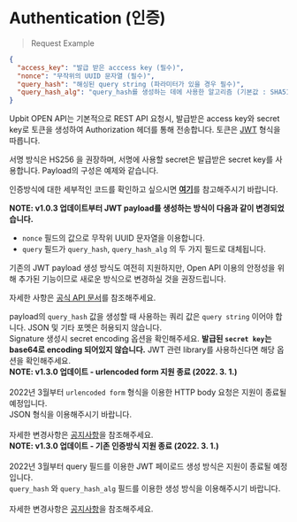# Authentication (인증)

> Request Example

```json
{
  "access_key": "발급 받은 acccess key (필수)",
  "nonce": "무작위의 UUID 문자열 (필수)",
  "query_hash": "해싱된 query string (파라미터가 있을 경우 필수)",
  "query_hash_alg": "query_hash를 생성하는 데에 사용한 알고리즘 (기본값 : SHA512)"
}
```

Upbit OPEN API는 기본적으로 REST API 요청시, 발급받은 access key와 secret key로 토큰을 생성하여 Authorization 헤더를 통해 전송합니다. 토큰은 <a href="https://jwt.io">JWT</a> 형식을 따릅니다.

서명 방식은 HS256 을 권장하며, 서명에 사용할 secret은 발급받은 secret key를 사용합니다.
Payload의 구성은 예제와 같습니다.

인증방식에 대한 세부적인 코드를 확인하고 싶으시면 <a href="https://github.com/uJhin/upbit-client/blob/main/client/python/upbit/authentication.py"><b>여기</b></a>를 참고해주시기 바랍니다.

<aside class="notice">
<b> NOTE: v1.0.3 업데이트부터 JWT payload를 생성하는 방식이 다음과 같이 변경되었습니다.</b>

<ul>
  <li><code>nonce</code> 필드의 값으로 무작위 UUID 문자열을 이용합니다.</li>
  <li><code>query</code> 필드가 <code>query_hash</code>, <code>query_hash_alg</code> 의 두 가지 필드로 대체됩니다.</li>
</ul>

기존의 JWT payload 생성 방식도 여전히 지원하지만, Open API 이용의 안정성을 위해 추가된 기능이므로 새로운 방식으로 변경하실 것을 권장드립니다.

자세한 사항은 <a href="https://docs.upbit.com/docs">공식 API 문서</a>를 참조해주세요.
</aside>

<aside class="warning">
payload의 <code>query_hash</code> 값을 생성할 때 사용하는 쿼리 값은 <code>query string</code> 이어야 합니다. JSON 및 기타 포멧은 허용되지 않습니다.
</aside>

<aside class="warning">
Signature 생성시 secret encoding 옵션을 확인해주세요. <b>발급된 <code>secret key</code>는 base64로 encoding 되어있지 않습니다.</b> JWT 관련 library를 사용하신다면 해당 옵션을 확인해주세요.
</aside>

<aside class="warning">
<b>NOTE: v1.3.0 업데이트 - urlencoded form 지원 종료 (2022. 3. 1.)</b>
<br/><br/>
2022년 3월부터 <code>urlencoded form</code> 형식을 이용한 HTTP body 요청은 지원이 종료될 예정입니다.
<br/>
JSON 형식을 이용해주시기 바랍니다.
<br/><br/>
자세한 변경사항은 <a href="https://docs.upbit.com/changelog/open-api-%EB%B3%80%EA%B2%BD%EC%82%AC%ED%95%AD-%EC%95%88%EB%82%B4">공지사항</a>을 참조해주세요.
</aside>

<aside class="warning">
<b>NOTE: v1.3.0 업데이트 - 기존 인증방식 지원 종료 (2022. 3. 1.)</b>
<br/><br/>
2022년 3월부터 query 필드를 이용한 JWT 페이로드 생성 방식은 지원이 종료될 예정입니다.
<br/>
<code>query_hash</code> 와 <code>query_hash_alg</code> 필드를 이용한 생성 방식을 이용해주시기 바랍니다.
<br/><br/>
자세한 변경사항은 <a href="https://docs.upbit.com/changelog/open-api-%EB%B3%80%EA%B2%BD%EC%82%AC%ED%95%AD-%EC%95%88%EB%82%B4">공지사항</a>을 참조해주세요.
</aside>

